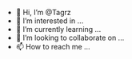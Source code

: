- 👋 Hi, I’m @Tagrz
- 👀 I’m interested in ...
- 🌱 I’m currently learning ...
- 💞️ I’m looking to collaborate on ...
- 📫 How to reach me ...

<!---
Tagrz/Tagrz is a ✨ special ✨ repository because its `README.md` (this file) appears on your GitHub profile.
You can click the Preview link to take a look at your changes.
